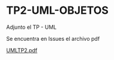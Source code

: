 # TP2-UML-OBJETOS


Adjunto el TP - UML

Se encuentra en Issues el archivo pdf

[UMLTP2.pdf](https://github.com/nicolascarrizo/TP2-UML-OBJETOS/files/5178617/UMLTP2.pdf)
